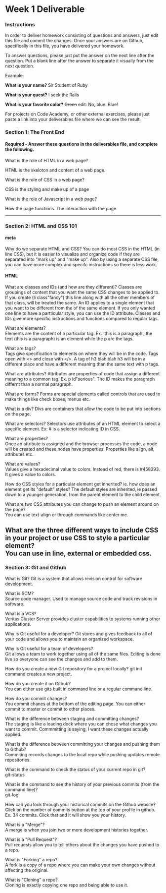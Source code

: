 # Week 1 Deliverable  

### Instructions  

In order to deliver homework consisting of questions and answers, just edit this file and commit the changes.  Once your answers are on Github, specifically in this file, you have delivered your homework.  
  
To answer questions, please just put the answer on the next line after the question.  Put a blank line after the answer to separate it visually from the next question.  

Example:  

**What is your name?**
Sir Student of Ruby

**What is your quest?**
I seek the Rails  

**What is your favorite color?**
~~Green~~ edit:  No, blue.  Blue!  

For projects on Code Academy, or other external exercises, please just paste a link into your deliverables file where we can see the result.  

### Section 1: The Front End
#### Required - Answer these questions in the deliverables file, and complete the following. 
What is the role of HTML in a web page?

HTML is the skeloton and content of a web page.  

What is the role of CSS in a web page?

CSS is the styling and make up of a page

What is the role of Javascript in a web page?

How the page functions. The interaction with the page.  


---

### Section 2: HTML and CSS 101

#### meta
Why do we separate HTML and CSS?
You can do most CSS in the HTML (in line CSS), but it is easier to visualize and organize code if they are separated into "mark up" and "make up". Also by using a separate CSS file, you can have more complex and specifc instructions so there is less work. 



#### HTML
What are classes and IDs (and how are they different)?
Classes are groupings of content that you want the same CSS changes to be applied to. If you create (li class"fancy") this line along with all the other members of that class, will be treated the same. 
An ID applies to a single element that you want to be different from the of the same element. If you only wanted one line to have a partticular style, you can use the ID attribute. 
Classes and IDs give more specific instructions and functions compared to regular tags.

What are elements?  
Elements are the content of a particular tag. Ex. 'this is a paragraph', the text (this is a paragraph) is an element while the p are the tags. 

What are tags?  
Tags give specification to elements on where they will be in the code. Tags open with <> and close with </>. A tag of h3 blah blah h3 will be in a different place and have a different meaning than the same text with p tags. 

What are attributes?  Attributes are properties of code that assign a different meaning to a common tag. Ex. p id"serious". The ID makes the paragraph differnt than a normal paragraph.

What are forms? 
Forms are special elements called controls that are used to make things like check boxes, menus etc. 

What is a div?
Divs are containers that allow the code to be put into sections on the page. 

What are selectors? 
Selectors use attributes of an HTML element to select a specific element. Ex: # is a selector indicating ID in CSS.

What are properties?  
Once an attribute is assigned and the browser processes the code, a node will be created and these nodes have properties. Properties like align, alt, attributes etc. 

What are values?  
Values give a hexadecimal value to colors. Instead of red, there is #458393. It gives a value to colors. 

How do CSS styles for a particular element get inherited? ie. how does an element get its "default" styles?
The default styles are inherited, ie passed down to a younger generation, from the parent element to the child element. 

What are two CSS attributes you can change to push an element around on the page?  
You can use text-align or through commands like center me.

What are the three different ways to include CSS in your project or use CSS to style a particular element?  
You can use in line, external or embedded css. 
---
### Section 3: Git and Github  
What is Git?
Git is a system that allows revision control for software development. 

What is SCM?  
Source code manager. Used to manage source code and track revisions in software.  

What is a VCS?  
Veritas Cluster Server provides cluster capabilities to systems running other applications. 

Why is Git useful for a developer?
Git stores and gives feedback to all of your code and allows you to maintain an organized workspace. 

Why is Git useful for a team of developers?  
Git allows a team to work together using all of the same files. Editing is done live so everyone can see the changes and add to them. 

How do you create a new Git repository for a project locally? 
git init command creates a new project. 

How do you create it on Github?  
You can either use gits built in command line or a regular command line. 

How do you commit changes?  
You commit chanes at the bottom of the editing page. You can either commit to master or commit to other places. 

What is the difference between staging and committing changes?  
The staging is like a loading dock where you can chose what changes you want to commit. Commmitting is saying, I want these changes actually applied. 

What is the difference between committing your changes and pushing them to Github?  
Commiting records changes to the local repo while pushing updates remote repositories. 

What is the command to check the status of your current repo in git?  
git-status

What is the command to see the history of your previous commits (from the command line)?  
git-log 

How can you look through your historical commits on the Github website?  
Click on the number of commits button at the top of your profile in github. Ex. 34 commits. Click that and it will show you your history.

What is a "Merge"?  
A merge is when you join two or more development histories together. 

What is a "Pull Request"?  
Pull requests allow you to tell others about the changes you have pushed to a repo.

What is "Forking" a repo?  
A fork is a copy of a repo where you can make your own changes without affecting the original. 

What is "Cloning" a repo?  
Cloning is exactly copying one repo and being able to use it. 
